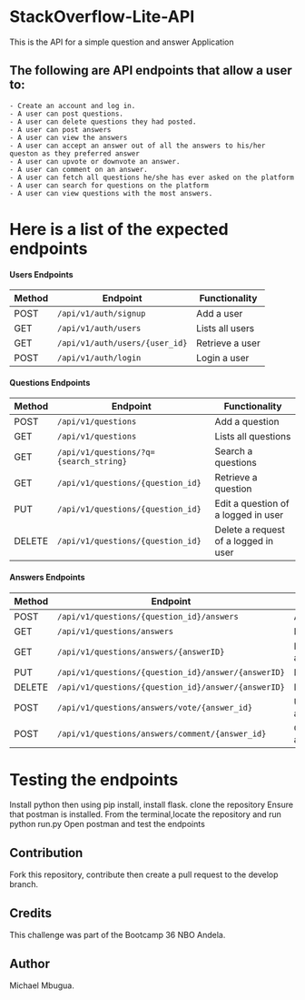 # StackOverflow-Lite-API
This is the API for a simple question and answer Application

## The following are API endpoints that allow a user to:
    - Create an account and log in.
    - A user can post questions.
    - A user can delete questions they had posted.
    - A user can post answers
    - A user can view the answers
    - A user can accept an answer out of all the answers to his/her queston as they preferred answer
    - A user can upvote or downvote an answer.
    - A user can comment on an answer.
    - A user can fetch all questions he/she has ever asked on the platform
    - A user can search for questions on the platform
    - A user can view questions with the most answers.

#  Here is a list of the expected endpoints
#### Users Endpoints

Method | Endpoint | Functionality
--- | --- | ---
POST | `/api/v1/auth/signup` | Add a user
GET | `/api/v1/auth/users` | Lists all users
GET | `/api/v1/auth/users/{user_id}` | Retrieve a user
POST | `/api/v1/auth/login` | Login a user

#### Questions Endpoints

Method | Endpoint | Functionality
--- | --- | ---
POST | `/api/v1/questions` | Add a question
GET | `/api/v1/questions` | Lists all questions
GET | `/api/v1/questions/?q={search_string}` | Search a questions
GET | `/api/v1/questions/{question_id}` | Retrieve a question
PUT | `/api/v1/questions/{question_id}` | Edit a question of a logged in user
DELETE | `/api/v1/questions/{question_id}` | Delete a request of a logged in user

#### Answers Endpoints

Method | Endpoint | Functionality
--- | --- | ---
POST | `/api/v1/questions/{question_id}/answers` | Add an answer
GET | `/api/v1/questions/answers` | Lists all answers
GET | `/api/v1/questions/answers/{answerID}` | Retrieve an answer
PUT | `/api/v1/questions/{question_id}/answer/{answerID}` | Edit an answer
DELETE | `/api/v1/questions/{question_id}/answer/{answerID}` | Delete an answer
POST | `/api/v1/questions/answers/vote/{answer_id}` | Upvote/DownVote an answer
POST | `/api/v1/questions/answers/comment/{answer_id}` | Comment on an answer


# Testing the endpoints
Install python then using pip install, install flask.
clone the repository
Ensure that postman is installed.
From the terminal,locate the repository and run python run.py
Open postman and test the endpoints

## Contribution
Fork this repository, contribute then create a pull request to the develop branch.

## Credits
This challenge was part of the Bootcamp 36 NBO Andela.

## Author
Michael Mbugua.
